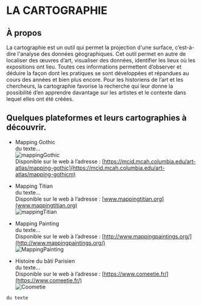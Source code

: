 # LA CARTOGRAPHIE
## À propos
La cartographie est un outil qui permet la projection d'une surface, c’est-à-dire l'analyse des données géographiques. Cet outil permet en autre de localiser des œuvres d’art, visualiser des données, identifier les lieux où les expositions ont lieu. Toutes ces informations permettent d’observer et déduire la façon dont les pratiques se sont développées et répandues au cours des années et bien plus encore. Pour les historiens de l’art et les chercheurs, la cartographie favorise la recherche qui leur donne la possibilité d’en apprendre davantage sur les artistes et le contexte dans lequel elles ont été créées.


## Quelques plateformes et leurs cartographies à découvrir.
- Mapping Gothic    
du texte...  
![mappingGothic](http://imageresources.weebly.com/uploads/1/3/0/2/13020350/4079547_orig.jpg)  
Disponible sur le web à l’adresse : [https://mcid.mcah.columbia.edu/art-atlas/mapping-gothic](https://mcid.mcah.columbia.edu/art-atlas/mapping-gothicm)  

- Mapping Titian   
du texte...  
Disponible sur le web à l’adresse : [www.mappingtitian.org](www.mappingtitian.org)  
![mappingTitian](https://hcommons.org/app/uploads/sites/1001756/2020/06/Mapping-Titian-1024x560.png)
- Mapping Painting  
du texte...  
Disponible sur le web à l’adresse : [http://www.mappingpaintings.org/](http://www.mappingpaintings.org/)  
![MappingPainting](https://cdn.pastemagazine.com/www/articles/kahlo%20mapping%20main.jpg)
- Histoire du bâti Parisien    
du texte...  
Disponible sur le web à l’adresse : [https://www.comeetie.fr/](https://www.comeetie.fr/)  
![Coometie](https://static.data.gouv.fr/images/e4/bafd4e53c14e378b69a20ce41d23d0.png)



```
du texte
```
<!---
arianned/arianned is a ✨ special ✨ repository because its `README.md` (this file) appears on your GitHub profile.
You can click the Preview link to take a look at your changes.
--->
